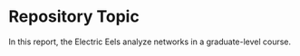 # Repository Topic

In this report, the Electric Eels analyze networks in a graduate-level course.
 
